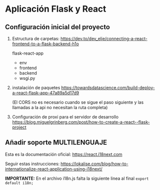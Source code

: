 # Aplicación Flask y React

## Configuración inicial del proyecto

1. Estructura de carpetas:
https://dev.to/dev_elie/connecting-a-react-frontend-to-a-flask-backend-h1o

    flask-react-app
    -  env
    -  frontend
    -  backend
    - wsgi.py

2. instalación de paquetes
https://towardsdatascience.com/build-deploy-a-react-flask-app-47a89a5d17d9

    (El CORS no es necesario cuando se sigue el paso siguiente y las llamadas a la api no necesitan la ruta completa)

3. Configuración de proxi para el servidor de desarrollo
https://blog.miguelgrinberg.com/post/how-to-create-a-react--flask-project
## Añadir soporte MULTILENGUAJE

Esta es la documentación oficial: https://react.i18next.com

Seguir estas instrucciones:
https://lokalise.com/blog/how-to-internationalize-react-application-using-i18next/

**IMPORTANTE:** En el archivo i18n.js falta la siguiente linea al final
```export default i18n;```